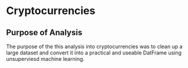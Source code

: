 # Cryptocurrencies

## Purpose of Analysis

The purpose of the this analysis into cryptocurrencies was to clean up a large dataset and convert it into a practical and useable DatFrame using unsuperviesd machine learning. 
